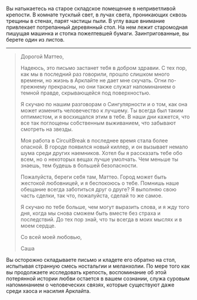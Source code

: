 Вы натыкаетесь на старое складское помещение в неприветливой крепости. В комнате тусклый свет, в лучах света, проникающих сквозь трещины в стенах, парят частицы пыли. В углу ваше внимание привлекает потрепанный деревянный стол. На нем лежит старомодная пишущая машинка и стопка пожелтевшей бумаги. Заинтригованные, вы берете один из листов.

---

> Дорогой Маттео,
>
> Надеюсь, это письмо застанет тебя в добром здравии. С тех пор, как мы в последний раз говорили, прошло слишком много времени, но жизнь в Арклайте не дает мне скучать. Огни по-прежнему прекрасны, но они также служат напоминанием о темной правде, скрывающейся под поверхностью.
>
> Я скучаю по нашим разговорам о Сингулярности и о том, как она может изменить человечество к лучшему. Ты всегда был таким оптимистом, и я восхищался этим в тебе. В наши дни кажется, что все так поглощены собственным выживанием, что забывают смотреть на звезды.
>
> Моя работа в CircuitBreak в последнее время стала более опасной. В городе появился новый киллер, и он вызывает немало шума среди других наемников. Хотел бы я рассказать тебе обо всем, но о некоторых вещах лучше умолчать. Чем меньше ты знаешь, тем будешь в большей безопасности.
>
> Пожалуйста, береги себя там, Маттео. Город может быть жестокой любовницей, и я беспокоюсь о тебе. Помнишь наше обещание всегда заботиться друг о друге? Я выполняю свою часть сделки, так что, пожалуйста, сделай то же самое.
>
> Я скучаю по тебе больше, чем могут выразить слова, и я жду того дня, когда мы снова сможем быть вместе без страха и последствий. До тех пор знай, что ты всегда в моих мыслях и в моем сердце.
>
> Со всей моей любовью,
>
> Саша

Вы осторожно складываете письмо и кладете его обратно на стол, испытывая странную смесь ностальгии и меланхолии. По мере того как вы продолжаете исследовать крепость, воспоминание об этой потерянной истории любви остается в вашем сознании, служа суровым напоминанием о человеческих связях, которые существуют даже среди хаоса и насилия Арклайта.
